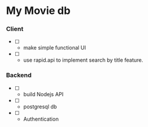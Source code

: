 # My Movie db
### Client
- [ ] - make simple functional UI
- [ ] - use rapid.api to implement search by title feature.
### Backend
- [ ] - build Nodejs API
- [ ] - postgresql db
- [ ] - Authentication
